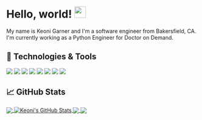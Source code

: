 # Hello, world! <img src="https://raw.githubusercontent.com/MartinHeinz/MartinHeinz/master/wave.gif" width="30px">

My name is Keoni Garner and I'm a software engineer from Bakersfield, CA. I'm currently working as a Python Engineer for Doctor on Demand. 

## 🔧 Technologies & Tools
![](https://img.shields.io/badge/Editor-VS_Code-informational?style=flat&logo=visual-studio-code&logoColor=white&color=2bbc8a)
![](https://img.shields.io/badge/Python-informational?style=flat&logo=python&logoColor=white&color=2bbc8a)
![](https://img.shields.io/badge/JavaScript-informational?style=flat&logo=javascript&logoColor=white&color=2bbc8a)
![](https://img.shields.io/badge/React-informational?style=flat&logo=React.js&logoColor=white&color=2bbc8a)
![](https://img.shields.io/badge/Shell-Bash-informational?style=flat&logo=gnu-bash&logoColor=white&color=2bbc8a)
![](https://img.shields.io/badge/Tools-PostgreSQL-informational?style=flat&logo=postgresql&logoColor=white&color=2bbc8a)
![](https://img.shields.io/badge/Tools-Docker-informational?style=flat&logo=docker&logoColor=white&color=2bbc8a)
![](https://img.shields.io/badge/Tools-Kubernetes-informational?style=flat&logo=kubernetes&logoColor=white&color=2bbc8a)

## &#x1f4c8; GitHub Stats

<a href="https://github.com/KeoniGarner/KeoniGarner">
  <img align="center" src="https://github-readme-stats.vercel.app/api/top-langs/?username=KeoniGarner&hide=java,html&title_color=ffffff&text_color=c9cacc&icon_color=2bbc8a&bg_color=1d1f21" />
</a>
<a href="https://github.com/KeoniGarner/KeoniGarner">
  <img align="center" src="https://github-readme-stats.vercel.app/api?username=KeoniGarner&show_icons=true&line_height=33&count_private=true&title_color=ffffff&text_color=c9cacc&icon_color=2bbc8a&bg_color=1d1f21" alt="Keoni's GitHub Stats" />
</a>

<a href="https://github.com/KeoniGarner/Stopwatch">
  <img align="center" src="https://github-readme-stats.vercel.app/api/pin/?username=KeoniGarner&repo=Stopwatch&title_color=ffffff&text_color=c9cacc&icon_color=2bbc8a&bg_color=1d1f21" />
</a>


<a href="https://github.com/KeoniGarner/javascript-algorithms">
  <img align="center" src="https://github-readme-stats.vercel.app/api/pin/?username=KeoniGarner&repo=javascript-algorithms&title_color=ffffff&text_color=c9cacc&icon_color=2bbc8a&bg_color=1d1f21" />
</a>    
<!--
- 🔭 I’m currently working on ...
- 🌱 I’m currently learning ...
- 👯 I’m looking to collaborate on ...
- 🤔 I’m looking for help with ...
- 💬 Ask me about ...
- 📫 How to reach me: ...
- 😄 Pronouns: ...
- ⚡ Fun fact: ...
-->
